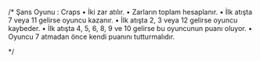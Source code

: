 /*
Şans Oyunu : Craps
•	İki zar atılır.
•	Zarların toplam hesaplanır.
•	İlk atışta 7 veya 11 gelirse oyuncu kazanır.
•	İlk atışta 2, 3 veya 12 gelirse oyuncu kaybeder.
•	İlk atışta 4, 5, 6, 8, 9 ve 10 gelirse bu oyuncunun puanı oluyor.
•	Oyuncu 7 atmadan önce kendi puanını tutturmalıdır.

*/